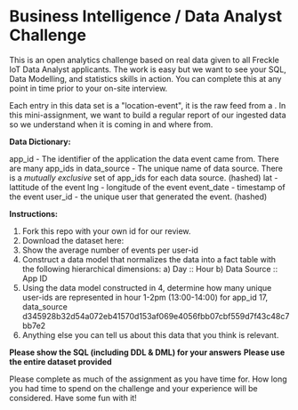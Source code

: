 # Business Intelligence / Data Analyst Challenge

This is an open analytics challenge based on real data given to all Freckle IoT Data Analyst applicants. The work is easy but we want to see your SQL, Data Modelling, and statistics skills in action. You can complete this at any point in time prior to your on-site interview. 

Each entry in this data set is a "location-event", it is the raw feed from a . In this mini-assignment, we want to build a regular report of our ingested data so we understand when it is coming in and where from. 

**Data Dictionary:**

app_id - The identifier of the application the data event came from. There are many app_ids in 
data_source - The unique name of data source. There is a _mutually exclusive_ set of app_ids for each data source. (hashed)
lat - lattitude of the event
lng - longitude of the event
event_date - timestamp of the event
user_id - the unique user that generated the event. (hashed)

**Instructions:**

1. Fork this repo with your own id for our review.
2. Download the dataset here: 
3. Show the average number of events per user-id
4. Construct a data model that normalizes the data into a fact table with the following hierarchical dimensions:
  a) Day :: Hour
  b) Data Source :: App ID
5. Using the data model constructed in 4, determine how many unique user-ids are represented in hour 1-2pm (13:00-14:00) for app_id 17, data_source d345928b32d54a072eb41570d153af069e4056fbb07cbf559d7f43c48c7bb7e2 
6. Anything else you can tell us about this data that you think is relevant.

__Please show the SQL (including DDL & DML) for your answers__
__Please use the entire dataset provided__

Please complete as much of the assignment as you have time for. How long you had time to spend on the challenge and your experience will be considered. Have some fun with it!
